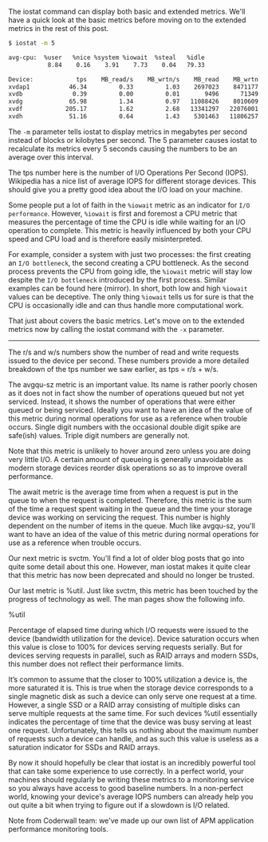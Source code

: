 The iostat command can display both basic and extended metrics. We'll have a quick look at the basic metrics before moving on to the extended metrics in the rest of this post.

```bash
$ iostat -m 5

avg-cpu:  %user   %nice %system %iowait  %steal   %idle
           8.84    0.16    3.91    7.73    0.04   79.33

Device:            tps    MB_read/s    MB_wrtn/s    MB_read    MB_wrtn
xvdap1           46.34         0.33         1.03    2697023    8471177
xvdb              0.39         0.00         0.01       9496      71349
xvdg             65.98         1.34         0.97   11088426    8010609
xvdf            205.17         1.62         2.68   13341297   22076001
xvdh             51.16         0.64         1.43    5301463   11806257
```
The `-m` parameter tells iostat to display metrics in megabytes per second instead of blocks or kilobytes per second. The 5 parameter causes iostat to recalculate its metrics every 5 seconds causing the numbers to be an average over this interval.

The tps number here is the number of I/O Operations Per Second (IOPS). Wikipedia has a nice list of average IOPS for different storage devices. This should give you a pretty good idea about the I/O load on your machine.

Some people put a lot of faith in the `%iowait` metric as an indicator for `I/O performance`. However, `%iowait` is first and foremost a CPU metric that measures the percentage of time the CPU is idle while waiting for an I/O operation to complete. This metric is heavily influenced by both your CPU speed and CPU load and is therefore easily misinterpreted.

For example, consider a system with just two processes: the first creating an `I/O bottleneck`, the second creating a CPU bottleneck. As the second process prevents the CPU from going idle, the `%iowait` metric will stay low despite the `I/O bottleneck` introduced by the first process. Similar examples can be found here (mirror). In short, both low and high `%iowait` values can be deceptive. The only thing `%iowait` tells us for sure is that the CPU is occasionally idle and can thus handle more computational work.

That just about covers the basic metrics. Let's move on to the extended metrics now by calling the iostat command with the `-x`
parameter.

------------------------------------------------------------------------------------------------------------------------------

The r/s and w/s numbers show the number of read and write requests issued to the device per second. These numbers provide a more detailed breakdown of the tps number we saw earlier, as tps = r/s + w/s.

The avgqu-sz metric is an important value. Its name is rather poorly chosen as it does not in fact show the number of operations queued but not yet serviced. Instead, it shows the number of operations that were either queued or being serviced. Ideally you want to have an idea of the value of this metric during normal operations for use as a reference when trouble occurs. Single digit numbers with the occasional double digit spike are safe(ish) values. Triple digit numbers are generally not.

Note that this metric is unlikely to hover around zero unless you are doing very little I/O. A certain amount of queueing is generally unavoidable as modern storage devices reorder disk operations so as to improve overall performance.

The await metric is the average time from when a request is put in the queue to when the request is completed. Therefore, this metric is the sum of the time a request spent waiting in the queue and the time your storage device was working on servicing the request. This number is highly dependent on the number of items in the queue. Much like avgqu-sz, you'll want to have an idea of the value of this metric during normal operations for use as a reference when trouble occurs.

Our next metric is svctm. You'll find a lot of older blog posts that go into quite some detail about this one. However, man iostat makes it quite clear that this metric has now been deprecated and should no longer be trusted.

Our last metric is %util. Just like svctm, this metric has been touched by the progress of technology as well. The man pages show the following info.

%util

Percentage of elapsed time during which I/O requests were issued to the device (bandwidth utilization for the device). Device saturation occurs when this value is close to 100% for devices serving requests serially. But for devices serving requests in parallel, such as RAID arrays and modern SSDs, this number does not reflect their performance limits.

It’s common to assume that the closer to 100% utilization a device is, the more saturated it is. This is true when the storage device corresponds to a single magnetic disk as such a device can only serve one request at a time. However, a single SSD or a RAID array consisting of multiple disks can serve multiple requests at the same time. For such devices %util essentially indicates the percentage of time that the device was busy serving at least one request. Unfortunately, this tells us nothing about the maximum number of requests such a device can handle, and as such this value is useless as a saturation indicator for SSDs and RAID arrays.

By now it should hopefully be clear that iostat is an incredibly powerful tool that can take some experience to use correctly. In a perfect world, your machines should regularly be writing these metrics to a monitoring service so you always have access to good baseline numbers. In a non-perfect world, knowing your device's average IOPS numbers can already help you out quite a bit when trying to figure out if a slowdown is I/O related.

Note from Coderwall team: we've made up our own list of APM application performance monitoring tools.
